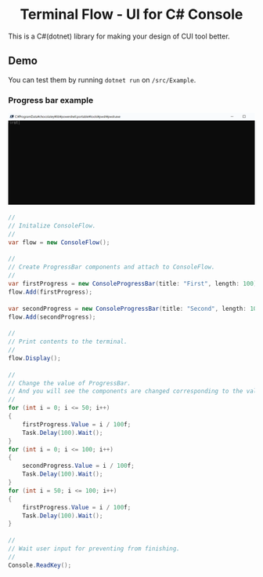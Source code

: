 <h1 align="center">Terminal Flow - UI for C# Console</h1>

This is a C#(dotnet) library for making your design of CUI tool better.

<h2>Demo</h2>

You can test them by running `dotnet run` on `/src/Example`.

<h3>Progress bar example</h3>

<img src="img/ProgressBarExample.gif" width=700px></img>

``` C#
//
// Initalize ConsoleFlow.
//
var flow = new ConsoleFlow();

//
// Create ProgressBar components and attach to ConsoleFlow.
//
var firstProgress = new ConsoleProgressBar(title: "First", length: 100);
flow.Add(firstProgress);

var secondProgress = new ConsoleProgressBar(title: "Second", length: 100);
flow.Add(secondProgress);

//
// Print contents to the terminal.
//
flow.Display();

//
// Change the value of ProgressBar.
// And you will see the components are changed corresponding to the value.
//
for (int i = 0; i <= 50; i++)
{
    firstProgress.Value = i / 100f;
    Task.Delay(100).Wait();
}
for (int i = 0; i <= 100; i++)
{
    secondProgress.Value = i / 100f;
    Task.Delay(100).Wait();
}
for (int i = 50; i <= 100; i++)
{
    firstProgress.Value = i / 100f;
    Task.Delay(100).Wait();
}

//
// Wait user input for preventing from finishing.
//
Console.ReadKey();
```
